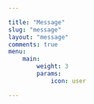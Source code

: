 ```yaml
---

title: "Message"
slug: "message"
layout: "message"
comments: true
menu:
    main:
        weight: 3
        params: 
            icon: user

---
```

